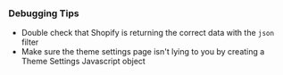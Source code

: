 ### Debugging Tips

* Double check that Shopify is returning the correct data with the `json` filter
* Make sure the theme settings page isn't lying to you by creating a Theme Settings Javascript object